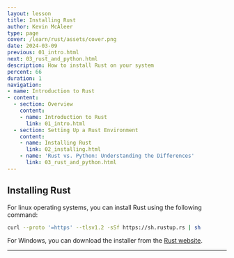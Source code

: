 ```yaml
---
layout: lesson
title: Installing Rust
author: Kevin McAleer
type: page
cover: /learn/rust/assets/cover.png
date: 2024-03-09
previous: 01_intro.html
next: 03_rust_and_python.html
description: How to install Rust on your system
percent: 66
duration: 1
navigation:
- name: Introduction to Rust
- content:
  - section: Overview
    content:
    - name: Introduction to Rust
      link: 01_intro.html
  - section: Setting Up a Rust Environment
    content:
    - name: Installing Rust
      link: 02_installing.html
    - name: 'Rust vs. Python: Understanding the Differences'
      link: 03_rust_and_python.html
---
```



## Installing Rust

For linux operating systems, you can install Rust using the following command:

```bash
curl --proto '=https' --tlsv1.2 -sSf https://sh.rustup.rs | sh
```

For Windows, you can download the installer from the [Rust website](https://www.rust-lang.org/tools/install).

---
